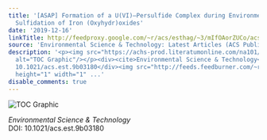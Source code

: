 ```yaml
---
title: '[ASAP] Formation of a U(VI)–Persulfide Complex during Environmentally Relevant
  Sulfidation of Iron (Oxyhydr)oxides'
date: '2019-12-16'
linkTitle: http://feedproxy.google.com/~r/acs/esthag/~3/mIfOAorZUCo/acs.est.9b03180
source: 'Environmental Science & Technology: Latest Articles (ACS Publications)'
description: '<p><img src="https://achs-prod.literatumonline.com/na101/home/literatum/publisher/achs/journals/content/esthag/0/esthag.ahead-of-print/acs.est.9b03180/20191212/images/medium/es9b03180_0003.gif"
  alt="TOC Graphic"/></p><div><cite>Environmental Science & Technology</cite></div><div>DOI:
  10.1021/acs.est.9b03180</div><img src="http://feeds.feedburner.com/~r/acs/esthag/~4/mIfOAorZUCo"
  height="1" width="1" ...'
disable_comments: true
---
```

<p><img src="https://achs-prod.literatumonline.com/na101/home/literatum/publisher/achs/journals/content/esthag/0/esthag.ahead-of-print/acs.est.9b03180/20191212/images/medium/es9b03180_0003.gif" alt="TOC Graphic"/></p><div><cite>Environmental Science & Technology</cite></div><div>DOI: 10.1021/acs.est.9b03180</div><img src="http://feeds.feedburner.com/~r/acs/esthag/~4/mIfOAorZUCo" height="1" width="1" ...